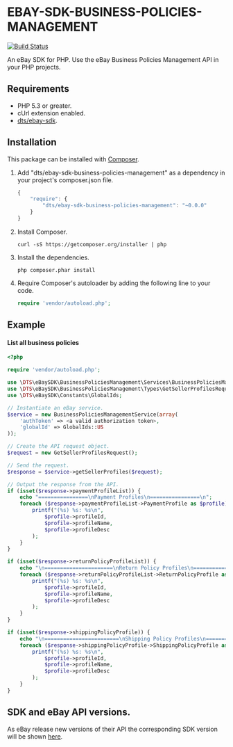 # EBAY-SDK-BUSINESS-POLICIES-MANAGEMENT

[![Build Status](https://travis-ci.org/davidtsadler/ebay-sdk-business-policies-management.png?branch=develop)](https://travis-ci.org/davidtsadler/ebay-sdk-business-policies-management)

An eBay SDK for PHP. Use the eBay Business Policies Management API in your PHP projects.

## Requirements

- PHP 5.3 or greater.
- cUrl extension enabled.
- [dts/ebay-sdk](https://github.com/davidtsadler/ebay-sdk).

## Installation

This package can be installed with [Composer](http://getcomposer.org/).

1. Add "dts/ebay-sdk-business-policies-management" as a dependency in your project's composer.json file.

   ```javascript
   {
       "require": {
           "dts/ebay-sdk-business-policies-management": "~0.0.0"
       }
   }
   ```

1. Install Composer.

   ```
   curl -sS https://getcomposer.org/installer | php
   ```

1. Install the dependencies.

   ```
   php composer.phar install
   ```

1. Require Composer's autoloader by adding the following line to your code.

   ```php
   require 'vendor/autoload.php';
   ```

## Example

#### List all business policies

```php
<?php

require 'vendor/autoload.php';

use \DTS\eBaySDK\BusinessPoliciesManagement\Services\BusinessPoliciesManagementService;
use \DTS\eBaySDK\BusinessPoliciesManagement\Types\GetSellerProfilesRequest;
use \DTS\eBaySDK\Constants\GlobalIds;

// Instantiate an eBay service.
$service = new BusinessPoliciesManagementService(array(
    'authToken' => <a valid authorization token>,
    'globalId' => GlobalIds::US
));

// Create the API request object.
$request = new GetSellerProfilesRequest();

// Send the request.
$response = $service->getSellerProfiles($request);

// Output the response from the API.
if (isset($response->paymentProfileList)) {
    echo "================\nPayment Profiles\n================\n";
    foreach ($response->paymentProfileList->PaymentProfile as $profile) {
        printf("(%s) %s: %s\n",
            $profile->profileId,
            $profile->profileName,
            $profile->profileDesc
        );
    }
}

if (isset($response->returnPolicyProfileList)) {
    echo "\n======================\nReturn Policy Profiles\n======================\n";
    foreach ($response->returnPolicyProfileList->ReturnPolicyProfile as $profile) {
        printf("(%s) %s: %s\n",
            $profile->profileId,
            $profile->profileName,
            $profile->profileDesc
        );
    }
}

if (isset($response->shippingPolicyProfile)) {
    echo "\n========================\nShipping Policy Profiles\n========================\n";
    foreach ($response->shippingPolicyProfile->ShippingPolicyProfile as $profile) {
        printf("(%s) %s: %s\n",
            $profile->profileId,
            $profile->profileName,
            $profile->profileDesc
        );
    }
}
```

## SDK and eBay API versions.

As eBay release new versions of their API the corresponding SDK version will be shown [here](https://github.com/davidtsadler/ebay-sdk/wiki/SDK-and-eBay-API-Versions#wiki-business-policies-management).
